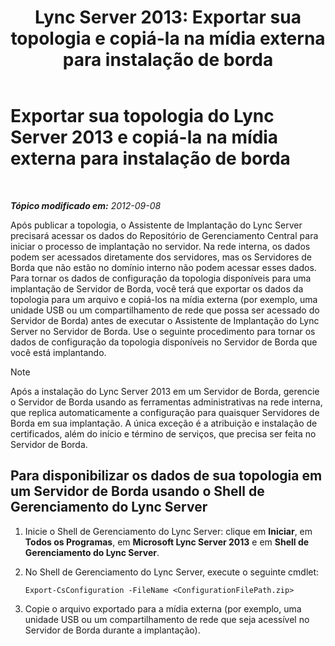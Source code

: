 ﻿---
title: 'Lync Server 2013: Exportar sua topologia e copiá-la na mídia externa para instalação de borda'
TOCTitle: Exportar sua topologia e copiá-la na mídia externa para instalação de borda
ms:assetid: def9f416-c519-4a72-b242-7d3057d9c1fd
ms:mtpsurl: https://technet.microsoft.com/pt-br/library/Gg398983(v=OCS.15)
ms:contentKeyID: 49308353
ms.date: 05/19/2016
mtps_version: v=OCS.15
ms.translationtype: HT
---

# Exportar sua topologia do Lync Server 2013 e copiá-la na mídia externa para instalação de borda

 

_**Tópico modificado em:** 2012-09-08_

Após publicar a topologia, o Assistente de Implantação do Lync Server precisará acessar os dados do Repositório de Gerenciamento Central para iniciar o processo de implantação no servidor. Na rede interna, os dados podem ser acessados diretamente dos servidores, mas os Servidores de Borda que não estão no domínio interno não podem acessar esses dados. Para tornar os dados de configuração da topologia disponíveis para uma implantação de Servidor de Borda, você terá que exportar os dados da topologia para um arquivo e copiá-los na mídia externa (por exemplo, uma unidade USB ou um compartilhamento de rede que possa ser acessado do Servidor de Borda) antes de executar o Assistente de Implantação do Lync Server no Servidor de Borda. Use o seguinte procedimento para tornar os dados de configuração da topologia disponíveis no Servidor de Borda que você está implantando.

> [!NOTE]  
> Após a instalação do Lync Server 2013 em um Servidor de Borda, gerencie o Servidor de Borda usando as ferramentas administrativas na rede interna, que replica automaticamente a configuração para quaisquer Servidores de Borda em sua implantação. A única exceção é a atribuição e instalação de certificados, além do início e término de serviços, que precisa ser feita no Servidor de Borda.

## Para disponibilizar os dados de sua topologia em um Servidor de Borda usando o Shell de Gerenciamento do Lync Server

1.  Inicie o Shell de Gerenciamento do Lync Server: clique em **Iniciar**, em **Todos os Programas**, em **Microsoft Lync Server 2013** e em **Shell de Gerenciamento do Lync Server**.

2.  No Shell de Gerenciamento do Lync Server, execute o seguinte cmdlet:
    
        Export-CsConfiguration -FileName <ConfigurationFilePath.zip>

3.  Copie o arquivo exportado para a mídia externa (por exemplo, uma unidade USB ou um compartilhamento de rede que seja acessível no Servidor de Borda durante a implantação).

